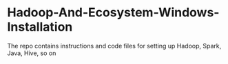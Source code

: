 # Hadoop-And-Ecosystem-Windows-Installation
The repo contains instructions and code files for setting up Hadoop, Spark, Java, Hive, so on 